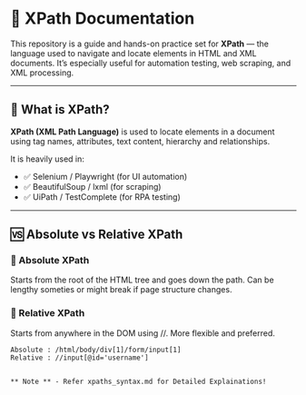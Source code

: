 # 🧭 XPath Documentation

This repository is a guide and hands-on practice set for **XPath** — the language used to navigate and locate elements in HTML and XML documents. It’s especially useful for automation testing, web scraping, and XML processing.

---

## 📌 What is XPath?

**XPath (XML Path Language)** is used to locate elements in a document using tag names, attributes, text content, hierarchy and relationships.

It is heavily used in:
- ✅ Selenium / Playwright (for UI automation)
- ✅ BeautifulSoup / lxml (for scraping)
- ✅ UiPath / TestComplete (for RPA testing)

---

## 🆚 Absolute vs Relative XPath

### 📍 Absolute XPath
Starts from the root of the HTML tree and goes down the path. Can be lengthy someties or might break if page structure changes.

### 📍 Relative XPath
Starts from anywhere in the DOM using //. More flexible and preferred.

```xpaths
Absolute : /html/body/div[1]/form/input[1]
Relative : //input[@id='username']


** Note ** - Refer xpaths_syntax.md for Detailed Explainations!
